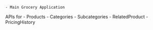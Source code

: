     - Main Grocery Application

APIs for
    - Products
    - Categories
    - Subcategories
    - RelatedProduct
    - PricingHistory

    